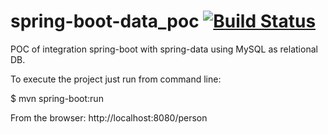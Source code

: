 # spring-boot-data_poc  [![Build Status](https://api.travis-ci.org/egch/spring-boot-data_poc.svg?branch=master)](https://travis-ci.org/egch/spring-boot-data_poc)
POC of integration spring-boot with spring-data using MySQL as relational DB.

To execute the project just run from command line:

$ mvn spring-boot:run

From the browser: http://localhost:8080/person

